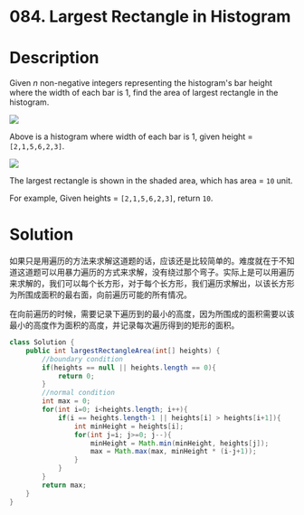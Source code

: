 # 084. Largest Rectangle in Histogram 

# Description

Given *n* non-negative integers representing the histogram's bar height where the width of each bar is 1, find the area of largest rectangle in the histogram.

![](https://leetcode.com/static/images/problemset/histogram.png)

Above is a histogram where width of each bar is 1, given height = `[2,1,5,6,2,3]`.

![](https://leetcode.com/static/images/problemset/histogram_area.png)

The largest rectangle is shown in the shaded area, which has area = `10` unit.

For example,
Given heights = `[2,1,5,6,2,3]`,
return `10`.

# Solution

如果只是用遍历的方法来求解这道题的话，应该还是比较简单的。难度就在于不知道这道题可以用暴力遍历的方式来求解，没有绕过那个弯子。实际上是可以用遍历来求解的，我们可以每个长方形，对于每个长方形，我们遍历求解出，以该长方形为所围成面积的最右面，向前遍历可能的所有情况。

在向前遍历的时候，需要记录下遍历到的最小的高度，因为所围成的面积需要以该最小的高度作为面积的高度，并记录每次遍历得到的矩形的面积。

```java
class Solution {
    public int largestRectangleArea(int[] heights) {
        //boundary condition
        if(heights == null || heights.length == 0){
            return 0;
        }
        //normal condition
        int max = 0;
        for(int i=0; i<heights.length; i++){
            if(i == heights.length-1 || heights[i] > heights[i+1]){
                int minHeight = heights[i];
                for(int j=i; j>=0; j--){
                    minHeight = Math.min(minHeight, heights[j]);
                    max = Math.max(max, minHeight * (i-j+1));
                }
            }
        }
        return max;
    }
}
```

